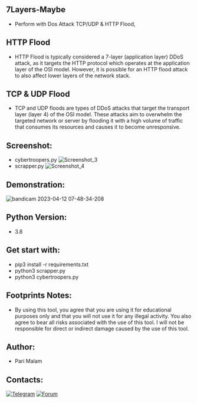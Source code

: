 ## 7Layers-Maybe
- Perform with Dos Attack TCP/UDP &amp; HTTP Flood,
## HTTP Flood
- HTTP Flood is typically considered a 7-layer (application layer) DDoS attack,
as it targets the HTTP protocol which operates at the application layer of the OSI model.
However, it is possible for an HTTP flood attack to also affect lower layers of the network stack.
## TCP & UDP Flood
- TCP and UDP floods are types of DDoS attacks that target the transport layer (layer 4) of the OSI model. These attacks aim to overwhelm the targeted network or server by flooding it with a high volume of traffic that consumes its resources and causes it to become unresponsive.
## Screenshot:
- cybertroopers.py
![Screenshot_3](https://user-images.githubusercontent.com/25004320/231218079-3c157711-a125-443f-86b1-30d053b5b45c.png)
- scrapper.py
![Screenshot_4](https://user-images.githubusercontent.com/25004320/231283982-0d223e8d-e893-47ec-ada0-508e0bb1aa38.png)
## Demonstration:
![bandicam 2023-04-12 07-48-34-208](https://user-images.githubusercontent.com/25004320/231313048-788b71b6-f399-4306-bde7-85f96d0e24af.gif)
## Python Version:
- 3.8
## Get start with:
- pip3 install -r requirements.txt
- python3 scrapper.py
- python3 cybertroopers.py
## Footprints Notes:
- By using this tool, you agree that you are using it for educational purposes only and that you will not use it for any illegal activity. You also agree to bear all risks associated with the use of this tool. I will not be responsible for direct or indirect damage caused by the use of this tool.
## Author:
- Pari Malam
## Contacts:
[![Telegram](https://img.shields.io/badge/-Telegram-blue)](https://telegram.me/SurpriseMTFK)
[![Forum](https://img.shields.io/badge/-Forum-red)](https://dragonforce.io)
